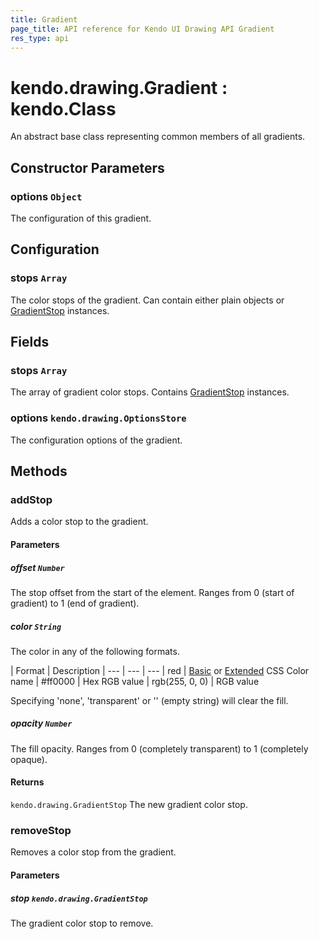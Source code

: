 ```yaml
---
title: Gradient
page_title: API reference for Kendo UI Drawing API Gradient
res_type: api
---
```


# kendo.drawing.Gradient : kendo.Class

An abstract base class representing common members of all gradients.

## Constructor Parameters

### options `Object`
The configuration of this gradient.

## Configuration

### stops `Array`
The color stops of the gradient.
Can contain either plain objects or [GradientStop](gradient-stop) instances.

## Fields

### stops `Array`
The array of gradient color stops.
Contains [GradientStop](gradient-stop) instances.

### options `kendo.drawing.OptionsStore`
The configuration options of the gradient.

## Methods

### addStop
Adds a color stop to the gradient.

#### Parameters

##### offset `Number`
The stop offset from the start of the element.
Ranges from 0 (start of gradient) to 1 (end of gradient).

##### color `String`
The color in any of the following formats.

| Format         | Description
| ---            | --- | ---
| red            | [Basic](http://www.w3.org/TR/css3-color/#html4) or [Extended](http://www.w3.org/TR/css3-color/#svg-color) CSS Color name
| #ff0000        | Hex RGB value
| rgb(255, 0, 0) | RGB value

Specifying 'none', 'transparent' or '' (empty string) will clear the fill.

##### opacity `Number`
The fill opacity.
Ranges from 0 (completely transparent) to 1 (completely opaque).

#### Returns
`kendo.drawing.GradientStop` The new gradient color stop.


### removeStop
Removes a color stop from the gradient.

#### Parameters

##### stop `kendo.drawing.GradientStop`
The gradient color stop to remove.

